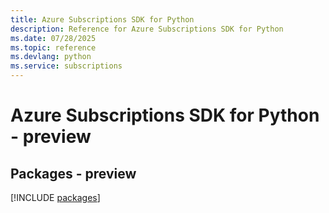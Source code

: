 ```yaml
---
title: Azure Subscriptions SDK for Python
description: Reference for Azure Subscriptions SDK for Python
ms.date: 07/28/2025
ms.topic: reference
ms.devlang: python
ms.service: subscriptions
---
```

# Azure Subscriptions SDK for Python - preview
## Packages - preview
[!INCLUDE [packages](subscriptions-index.md)]